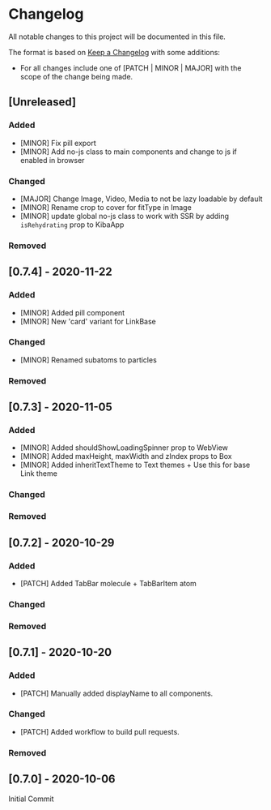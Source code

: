 # Changelog

All notable changes to this project will be documented in this file.

The format is based on [Keep a Changelog](https://keepachangelog.com/en/1.0.0/) with some additions:
- For all changes include one of [PATCH | MINOR | MAJOR] with the scope of the change being made.

## [Unreleased]

### Added
- [MINOR] Fix pill export
- [MINOR] Add no-js class to main components and change to js if enabled in browser

### Changed
- [MAJOR] Change Image, Video, Media to not be lazy loadable by default
- [MINOR] Rename crop to cover for fitType in Image
- [MINOR] update global no-js class to work with SSR by adding `isRehydrating` prop to KibaApp

### Removed

## [0.7.4] - 2020-11-22

### Added
- [MINOR] Added pill component
- [MINOR] New 'card' variant for LinkBase

### Changed
- [MINOR] Renamed subatoms to particles

### Removed

## [0.7.3] - 2020-11-05

### Added
- [MINOR] Added shouldShowLoadingSpinner prop to WebView
- [MINOR] Added maxHeight, maxWidth and zIndex props to Box
- [MINOR] Added inheritTextTheme to Text themes + Use this for base Link theme

### Changed

### Removed

## [0.7.2] - 2020-10-29

### Added
- [PATCH] Added TabBar molecule + TabBarItem atom

### Changed

### Removed

## [0.7.1] - 2020-10-20

### Added
- [PATCH] Manually added displayName to all components.

### Changed
- [PATCH] Added workflow to build pull requests.

### Removed

## [0.7.0] - 2020-10-06

Initial Commit
